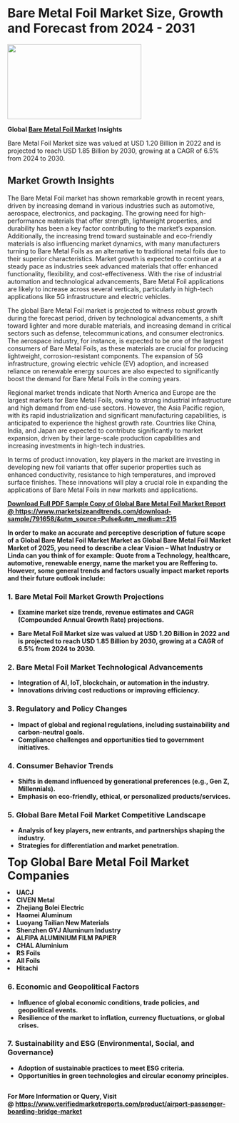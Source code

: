 <H1>Bare Metal Foil Market Size, Growth and Forecast from 2024 - 2031</H1><img class="aligncenter size-medium wp-image-584254" src="https://thirdeyenews.in/wp-content/uploads/2024/09/Global-Market-Research-300x168.jpeg" alt="" width="300" height="168" /><p><strong>Global&nbsp;<a href="https://www.marketsizeandtrends.com/download-sample/791658/&amp;utm_source=Pulse&amp;utm_medium=215">Bare Metal Foil Market</a> Insights</strong></p><p>Bare Metal Foil Market size was valued at USD 1.20 Billion in 2022 and is projected to reach USD 1.85 Billion by 2030, growing at a CAGR of 6.5% from 2024 to 2030.</p><p><h2>Market Growth Insights</h2> <p>The Bare Metal Foil market has shown remarkable growth in recent years, driven by increasing demand in various industries such as automotive, aerospace, electronics, and packaging. The growing need for high-performance materials that offer strength, lightweight properties, and durability has been a key factor contributing to the market’s expansion. Additionally, the increasing trend toward sustainable and eco-friendly materials is also influencing market dynamics, with many manufacturers turning to Bare Metal Foils as an alternative to traditional metal foils due to their superior characteristics. Market growth is expected to continue at a steady pace as industries seek advanced materials that offer enhanced functionality, flexibility, and cost-effectiveness. With the rise of industrial automation and technological advancements, Bare Metal Foil applications are likely to increase across several verticals, particularly in high-tech applications like 5G infrastructure and electric vehicles.</p> <p><strong><a href="download_sample_link_here"></a></strong></p> <p>The global Bare Metal Foil market is projected to witness robust growth during the forecast period, driven by technological advancements, a shift toward lighter and more durable materials, and increasing demand in critical sectors such as defense, telecommunications, and consumer electronics. The aerospace industry, for instance, is expected to be one of the largest consumers of Bare Metal Foils, as these materials are crucial for producing lightweight, corrosion-resistant components. The expansion of 5G infrastructure, growing electric vehicle (EV) adoption, and increased reliance on renewable energy sources are also expected to significantly boost the demand for Bare Metal Foils in the coming years.</p> <p>Regional market trends indicate that North America and Europe are the largest markets for Bare Metal Foils, owing to strong industrial infrastructure and high demand from end-use sectors. However, the Asia Pacific region, with its rapid industrialization and significant manufacturing capabilities, is anticipated to experience the highest growth rate. Countries like China, India, and Japan are expected to contribute significantly to market expansion, driven by their large-scale production capabilities and increasing investments in high-tech industries.</p> <p>In terms of product innovation, key players in the market are investing in developing new foil variants that offer superior properties such as enhanced conductivity, resistance to high temperatures, and improved surface finishes. These innovations will play a crucial role in expanding the applications of Bare Metal Foils in new markets and applications.</p> <p><strong><a href="get_more_link_here"></p><p><span class=""><strong>Download Full PDF Sample Copy of Global Bare Metal Foil Market Report</strong> @ <a href="https://www.marketsizeandtrends.com/download-sample/791658/&amp;utm_source=Pulse&amp;utm_medium=215" target="_blank">https://www.marketsizeandtrends.com/download-sample/791658/&amp;utm_source=Pulse&amp;utm_medium=215</a></span></p><p>In order to make an accurate and perceptive description of future scope of a Global&nbsp;Bare Metal Foil Market Market as Global&nbsp;Bare Metal Foil Market Market of 2025, you need to describe a clear Vision &ndash; What Industry or Linda can you think of for example: Quote from a Technology, healthcare, automotive, renewable energy, name the market you are Reffering to. However, some general trends and factors usually impact market reports and their future outlook include:</p><h3>1.&nbsp;<strong>Bare Metal Foil Market Growth Projections</strong></h3><ul><li>Examine market size trends, revenue estimates and CAGR (Compounded Annual Growth Rate) projections.</li><li><p>Bare Metal Foil Market size was valued at USD 1.20 Billion in 2022 and is projected to reach USD 1.85 Billion by 2030, growing at a CAGR of 6.5% from 2024 to 2030.</p></li></ul><h3>2.&nbsp;<strong>Bare Metal Foil Market Technological Advancements</strong></h3><ul><li>Integration of AI, IoT, blockchain, or automation in the industry.</li><li>Innovations driving cost reductions or improving efficiency.</li></ul><h3>3.&nbsp;<strong>Regulatory and Policy Changes</strong></h3><ul><li>Impact of global and regional regulations, including sustainability and carbon-neutral goals.</li><li>Compliance challenges and opportunities tied to government initiatives.</li></ul><h3>4.&nbsp;<strong>Consumer Behavior Trends</strong></h3><ul><li>Shifts in demand influenced by generational preferences (e.g., Gen Z, Millennials).</li><li>Emphasis on eco-friendly, ethical, or personalized products/services.</li></ul><h3>5.&nbsp;<strong>Global Bare Metal Foil Market Competitive Landscape</strong></h3><ul><li>Analysis of key players, new entrants, and partnerships shaping the industry.</li><li>Strategies for differentiation and market penetration.</li></ul><p data-pm-slice="1 1 []"><span style="color: inherit; font-family: inherit; font-size: 25px;">Top Global Bare Metal Foil Market Companies</span></p><div class="" data-test-id=""><p><li>UACJ</li><li> CIVEN Metal</li><li> Zhejiang Bolei Electric</li><li> Haomei Aluminum</li><li> Luoyang Tailian New Materials</li><li> Shenzhen GYJ Aluminum Industry</li><li> ALFIPA ALUMINIUM FILM PAPIER</li><li> CHAL Aluminium</li><li> RS Foils</li><li> All Foils</li><li> Hitachi</li></p></div><h3>6.&nbsp;<strong>Economic and Geopolitical Factors</strong></h3><ul><li>Influence of global economic conditions, trade policies, and geopolitical events.</li><li>Resilience of the market to inflation, currency fluctuations, or global crises.</li></ul><h3>7.&nbsp;<strong>Sustainability and ESG (Environmental, Social, and Governance)</strong></h3><ul><li>Adoption of sustainable practices to meet ESG criteria.</li><li>Opportunities in green technologies and circular economy principles.</li></ul><h2><strong style="font-size: 14px;">For More Information or Query, Visit @&nbsp;</strong><a style="background-color: #ffffff; font-size: 14px;" href="https://www.marketsizeandtrends.com/report/bare-metal-foil-market/" target="_blank">https://www.verifiedmarketreports.com/product/airport-passenger-boarding-bridge-market</a></h2>

